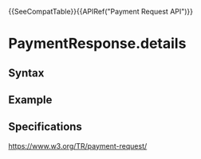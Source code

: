 {{SeeCompatTable}}{{APIRef("Payment Request API")}}

# PaymentResponse.details

## Syntax

## Example

## Specifications

<https://www.w3.org/TR/payment-request/>